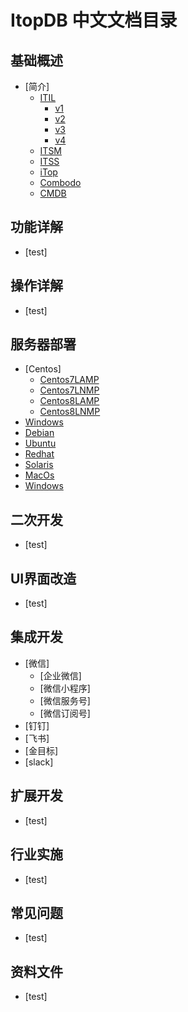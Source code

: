# ItopDB 中文文档目录



## 基础概述 <a id="base"></a>

- [简介]
  - [ITIL](install/centos/lnmp.md)
    - [v1](install/centos/lnmp.md)
    - [v2](install/centos/lnmp.md)
    - [v3](install/centos/lnmp.md)
    - [v4](install/centos/lnmp.md)
  - [ITSM](install/centos/lnmp.md)
  - [ITSS](install/centos/lnmp.md)
  - [iTop](install/centos/lnmp.md)
  - [Combodo](install/centos/lnmp.md)
  - [CMDB](install/centos/lnmp.md)


## 功能详解 <a id="base1"></a>
- [test]

## 操作详解 <a id="base2"></a>
- [test]

## 服务器部署  <a id="base3"></a>

- [Centos]
   - [Centos7LAMP](install/centos/lamp.md)
   - [Centos7LNMP](install/centos/lnmp.md)
   - [Centos8LAMP](install/centos/lamp.md)
   - [Centos8LNMP](install/centos/lnmp.md)
- [Windows](install/centos/lamp.md)
- [Debian](install/centos/lamp.md)
- [Ubuntu](install/centos/lamp.md)
- [Redhat](install/centos/lamp.md)
- [Solaris](install/centos/lamp.md)
- [MacOs](install/centos/lamp.md)
- [Windows](install/centos/lamp.md)



## 二次开发  <a id="base4"></a>
- [test]

## UI界面改造  <a id="base5"></a>
- [test]

## 集成开发  <a id="base6"></a>
- [微信]
  - [企业微信]
  - [微信小程序]
  - [微信服务号]
  - [微信订阅号]
- [钉钉]
- [飞书]
- [金目标]
- [slack]

## 扩展开发  <a id="base7"></a>
- [test]

## 行业实施 <a id="base8"></a>
- [test]

## 常见问题  <a id="base9"></a>
- [test]

## 资料文件  <a id="base10"></a>
- [test]
